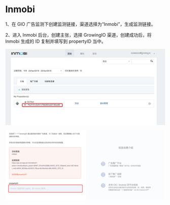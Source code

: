 # Inmobi

1、在 GIO 广告监测下创建监测链接，渠道选择为“Inmobi”，生成监测链接。

2、进入 Inmobi 后台，创建主张，选择 GrowingIO 渠道，创建成功后，将 Inmobi 生成的 ID 复制并填写到 propertyID 当中。

![](../../.gitbook/assets/a6439143-82db-467e-a66f-7da32f17746d.png)

![](../../.gitbook/assets/image%20%28162%29.png)

​​



​​



